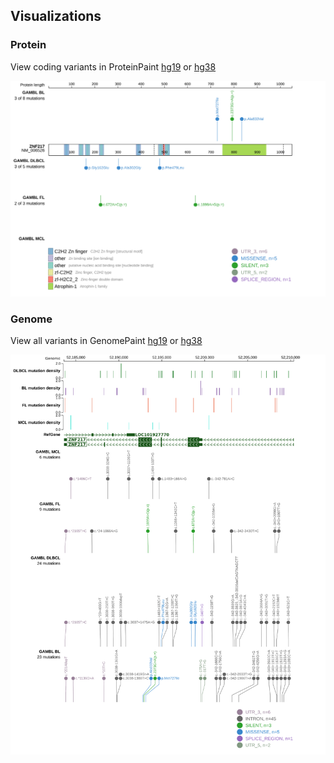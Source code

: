 ## Visualizations
### Protein
View coding variants in ProteinPaint [hg19](https://morinlab.github.io/LLMPP/GAMBL/ZNF217_protein.html)  or [hg38](https://morinlab.github.io/LLMPP/GAMBL/ZNF217_protein_hg38.html)

![](images/proteinpaint/ZNF217_NM_006526.svg)

### Genome
View all variants in GenomePaint [hg19](https://morinlab.github.io/LLMPP/GAMBL/ZNF217.html)  or [hg38](https://morinlab.github.io/LLMPP/GAMBL/ZNF217_hg38.html)

![](images/proteinpaint/ZNF217.svg)

